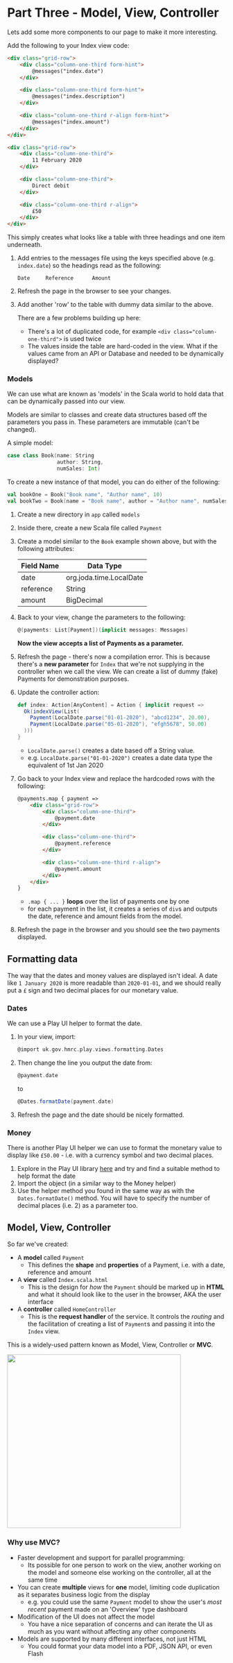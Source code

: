 # Part Three - Model, View, Controller

Lets add some more components to our page to make it more interesting.

Add the following to your Index view code:
```html
<div class="grid-row">
    <div class="column-one-third form-hint">
        @messages("index.date")
    </div>

    <div class="column-one-third form-hint">
        @messages("index.description")
    </div>

    <div class="column-one-third r-align form-hint">
        @messages("index.amount")
    </div>
</div>

<div class="grid-row">
    <div class="column-one-third">
        11 February 2020
    </div>

    <div class="column-one-third">
        Direct debit
    </div>

    <div class="column-one-third r-align">
        £50
    </div>
</div>
```
This simply creates what looks like a table with three headings and one item underneath. 

1. Add entries to the messages file using the keys specified above (e.g. `index.date`) so the headings read as the following:
    ```
    Date     Reference      Amount
    ```

2. Refresh the page in the browser to see your changes.

3. Add another 'row' to the table with dummy data similar to the above.

    There are a few problems building up here:
    * There's a lot of duplicated code, for example `<div class="column-one-third">` is used twice
    * The values inside the table are hard-coded in the view. What if the values came from an API or Database and needed to be dynamically displayed?

### Models
We can use what are known as 'models' in the Scala world to hold data that can be dynamically passed into our view.

Models are similar to classes and create data structures based off the parameters you pass in. These parameters are immutable (can't be changed).

A simple model:
```scala
case class Book(name: String
                author: String,
                numSales: Int)
```
To create a new instance of that model, you can do either of the following:

   ```scala
   val bookOne = Book("Book name", "Author name", 10)
   val bookTwo = Book(name = "Book name", author = "Author name", numSales = 10)
   ```

1. Create a new directory in `app` called `models`

2. Inside there, create a new Scala file called `Payment`

3. Create a model similar to the `Book` example shown above, but with the following attributes:

    | Field Name  | Data Type               |
    |-------------|-------------------------|
    | date        | org.joda.time.LocalDate |
    | reference   | String                  |
    | amount      | BigDecimal              |

4. Back to your view, change the parameters to the following:

    ```scala
    @(payments: List[Payment])(implicit messages: Messages)
    ```

   **Now the view accepts a list of Payments as a parameter.**

5. Refresh the page - there's now a compilation error. This is because there's a **new parameter** for `Index` that we're not supplying in the controller when we call the view.
We can create a list of dummy (fake) Payments for demonstration purposes.

6. Update the controller action:
    ```scala
    def index: Action[AnyContent] = Action { implicit request =>
      Ok(indexView(List(
        Payment(LocalDate.parse("01-01-2020"), "abcd1234", 20.00),
        Payment(LocalDate.parse("05-01-2020"), "efgh5678", 50.00)
      )))
    }
    ```
    * `LocalDate.parse()` creates a date based off a String value.
    * e.g. `LocalDate.parse("01-01-2020")` creates a date data type the equivalent of 1st Jan 2020

7. Go back to your Index view and replace the hardcoded rows with the following:
    ```html
    @payments.map { payment =>
        <div class="grid-row">
            <div class="column-one-third">
                @payment.date
            </div>
    
            <div class="column-one-third">
                @payment.reference
            </div>
    
            <div class="column-one-third r-align">
                @payment.amount
            </div>
        </div>
    }
    ```

   *  `.map { ... }` **loops** over the list of payments one by one
   * for each payment in the list, it creates a series of `div`s and outputs the date, reference and amount fields from the model.

8. Refresh the page in the browser and you should see the two payments displayed.

## Formatting data

The way that the dates and money values are displayed isn't ideal. A date like `1 January 2020` is more readable than `2020-01-01`, and we should really put a `£` sign and two decimal places for our monetary value.

### Dates
We can use a Play UI helper to format the date.

1. In your view, import:
    ```scala
    @import uk.gov.hmrc.play.views.formatting.Dates
    ```

2. Then change the line you output the date from:
    ```scala
    @payment.date
    ```
    to
    ```scala
    @Dates.formatDate(payment.date)
    ```

3. Refresh the page and the date should be nicely formatted.

### Money

There is another Play UI helper we can use to format the monetary value to display like `£50.00` - i.e. with a currency symbol and two decimal places.

1. Explore in the Play UI library [here](https://github.com/hmrc/play-ui/tree/master/src/main/twirl/uk/gov/hmrc/play/views/formatting) and try and find a suitable method to help format the date
2. Import the object (in a similar way to the Money helper)
3. Use the helper method you found in the same way as with the `Dates.formatDate()` method. You will have to specify the number of decimal places (i.e. 2) as a parameter too.

## Model, View, Controller

So far we've created:

* A **model** called `Payment`
    * This defines the **shape** and **properties** of a Payment, i.e. with a date, reference and amount
* A **view** called `Index.scala.html`
    * This is the design for *how* the `Payment` should be marked up in **HTML** and what it should look like to the user in the browser, AKA the user interface
* A **controller** called `HomeController`
    * This is the **request handler** of the service. It controls the *routing* and the facilitation of creating a list of `Payment`s and passing it into the `Index` view. 

This is a widely-used pattern known as Model, View, Controller or **MVC**.

<img src="https://upload.wikimedia.org/wikipedia/commons/thumb/a/a0/MVC-Process.svg/1200px-MVC-Process.svg.png" width="400">

### Why use MVC?
* Faster development and support for parallel programming:
    * Its possible for one person to work on the view, another working on the model and someone else working on the controller, all at the same time
* You can create **multiple** views for **one** model, limiting code duplication as it separates business logic from the display
    * e.g. you could use the same `Payment` model to show the user's *most recent* payment made on an 'Overview' type dashboard
* Modification of the UI does not affect the model
    * You have a nice separation of concerns and can iterate the UI as much as you want without affecting any other components
* Models are supported by many different interfaces, not just HTML
    * You could format your data model into a PDF, JSON API, or even Flash